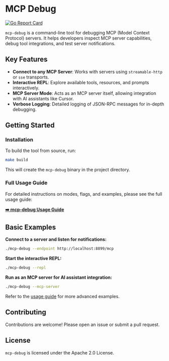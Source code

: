 # MCP Debug

[![Go Report Card](https://goreportcard.com/badge/github.com/giantswarm/mcp-debug)](https://goreportcard.com/report/github.com/giantswarm/mcp-debug)

`mcp-debug` is a command-line tool for debugging MCP (Model Context Protocol) servers. It helps developers inspect MCP server capabilities, debug tool integrations, and test server notifications.

## Key Features

- **Connect to any MCP Server**: Works with servers using `streamable-http` or `sse` transports.
- **Interactive REPL**: Explore available tools, resources, and prompts interactively.
- **MCP Server Mode**: Acts as an MCP server itself, allowing integration with AI assistants like Cursor.
- **Verbose Logging**: Detailed logging of JSON-RPC messages for in-depth debugging.

## Getting Started

### Installation

To build the tool from source, run:
```bash
make build
```
This will create the `mcp-debug` binary in the project directory.

### Full Usage Guide

For detailed instructions on modes, flags, and examples, please see the full usage guide:

**[➡️ mcp-debug Usage Guide](./docs/usage.md)**

## Basic Examples

**Connect to a server and listen for notifications:**
```bash
./mcp-debug --endpoint http://localhost:8899/mcp
```

**Start the interactive REPL:**
```bash
./mcp-debug --repl
```

**Run as an MCP server for AI assistant integration:**
```bash
./mcp-debug --mcp-server
```

Refer to the [usage guide](./docs/usage.md) for more advanced examples.

## Contributing

Contributions are welcome! Please open an issue or submit a pull request.

## License

`mcp-debug` is licensed under the Apache 2.0 License. 